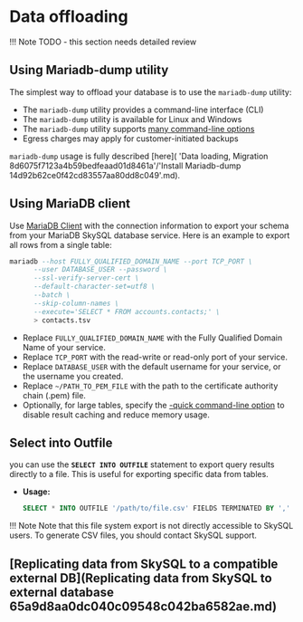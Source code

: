 # Data offloading

!!! Note
    TODO - this section needs detailed review


## **Using Mariadb-dump utility**

The simplest way to offload your database is to use the `mariadb-dump` utility:

- The `mariadb-dump` utility provides a command-line interface (CLI)
- The `mariadb-dump` utility is available for Linux and Windows
- The `mariadb-dump` utility supports [many command-line options](https://mariadb.com/docs/skysql-dbaas/ref/mdb/cli/mariadb-dump/)
- Egress charges may apply for customer-initiated backups

`mariadb-dump` usage is fully described [here](
'Data loading, Migration 8d6075f7123a4b59bedfeaad01d8461a'/'Install Mariadb-dump 14d92b62ce0f42cd83557aa80dd8c049'.md). 

## **Using MariaDB client**

Use [MariaDB Client](https://mariadb.com/docs/skysql-previous-release/connect/clients/mariadb-client/) with the connection information to export your schema from your MariaDB SkySQL database service. Here is an example to export all rows from a single table:

```sql
mariadb --host FULLY_QUALIFIED_DOMAIN_NAME --port TCP_PORT \
      --user DATABASE_USER --password \
      --ssl-verify-server-cert \
      --default-character-set=utf8 \
      --batch \
      --skip-column-names \
      --execute='SELECT * FROM accounts.contacts;' \
      > contacts.tsv
```

- Replace `FULLY_QUALIFIED_DOMAIN_NAME` with the Fully Qualified Domain Name of your service.
- Replace `TCP_PORT` with the read-write or read-only port of your service.
- Replace `DATABASE_USER` with the default username for your service, or the username you created.
- Replace `~/PATH_TO_PEM_FILE` with the path to the certificate authority chain (.pem) file.
- Optionally, for large tables, specify the [-quick command-line option](https://mariadb.com/docs/skysql-previous-release/ref/mdb/cli/mariadb/quick/) to disable result caching and reduce memory usage.

## **Select into Outfile**

you can use the **`SELECT INTO OUTFILE`** statement to export query results directly to a file. This is useful for exporting specific data from tables.

- **Usage:**
    
    ```sql
    SELECT * INTO OUTFILE '/path/to/file.csv' FIELDS TERMINATED BY ',' FROM your_table;
    ```
    

!!! Note
    Note that this file system export is not directly accessible to SkySQL users. To generate CSV files, you should contact SkySQL support.


## [**Replicating data from SkySQL to a compatible external DB**](Replicating data from SkySQL to external database 65a9d8aa0dc040c09548c042ba6582ae.md)
